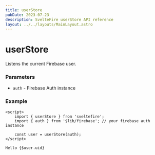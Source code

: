 ```yaml
---
title: userStore
pubDate: 2023-07-23
description: SvelteFire userStore API reference
layout: ../../layouts/MainLayout.astro
---
```


# userStore

Listens the current Firebase user. 

### Parameters

- `auth` - Firebase Auth instance

### Example

```svelte
<script>
    import { userStore } from 'sveltefire';
    import { auth } from '$lib/firebase'; // your firebase auth instance

    const user = userStore(auth);
</script>

Hello {$user.uid}
```